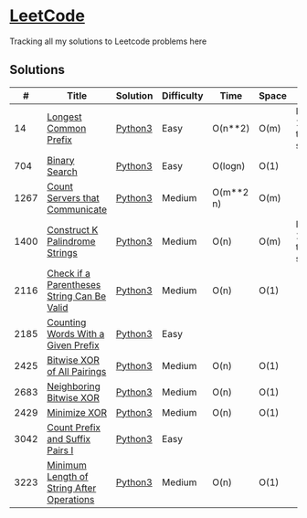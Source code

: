 # [LeetCode](https://leetcode.com/problemset/all/)

Tracking all my solutions to Leetcode problems here


## Solutions

|  #  | Title           |  Solution       |  Difficulty           | Time          | Space     | Note| 
|-----|---------------- | --------------- | --------------- | --------------- | ------------- |-----|
14 | [Longest Common Prefix](https://leetcode.com/problems/longest-common-prefix) | [Python3](./Python/longest-common-prefix.py) | Easy | O(n**2) | O(m) |Beats 100% of the solutions
704 | [Binary Search](https://leetcode.com/problems/binary-search) | [Python3](./Python/binary_search.py) | Easy | O(logn) | O(1) |
1267 | [Count Servers that Communicate](https://leetcode.com/problems/count-servers-that-communicate) | [Python3](./Python/count_servers_that_communicate.py) | Medium | O(m**2 n) | O(m) |
1400 | [Construct K Palindrome Strings](https://leetcode.com/problems/construct-k-palindrome-strings) | [Python3](./Python/construct-k-palindrome-strings.py) | Medium | O(n) | O(m) |Beats 100% of the solutions
2116 | [Check if a Parentheses String Can Be Valid](https://leetcode.com/problems/check-if-a-parentheses-string-can-be-valid) | [Python3](./Python/check-if-a-parentheses-string-can-be-valid.py) | Medium | O(n) | O(1) |
2185 | [Counting Words With a Given Prefix](https://leetcode.com/problems/counting-words-with-a-given-prefix) | [Python3](./Python/counting-words-with-a-given-prefix.py) | Easy | | |
2425 | [Bitwise XOR of All Pairings](https://leetcode.com/problems/bitwise-xor-of-all-pairings) | [Python3](./Python/bitwise_xor_of_all_pairings.py) | Medium | O(n) | O(1) |
2683 | [Neighboring Bitwise XOR](https://leetcode.com/problems/neighboring-bitwise-xor) | [Python3](./Python/neighboring_bitwise_xor.py) | Medium | O(n) | O(1) |
2429 | [Minimize XOR](https://leetcode.com/problems/minimize-xor) | [Python3](./Python/minimize-xor.py) | Medium | O(n) | O(1) |
3042 | [Count Prefix and Suffix Pairs I](https://leetcode.com/problems/count-prefix-and-suffix-pairs-i) | [Python3](./Python/count-prefix-and-suffix-pairs-i.py) | Easy | | |
3223 | [Minimum Length of String After Operations](https://leetcode.com/problems/minimum-length-of-string-after-operations) | [Python3](./Python/minimum-length-of-string-after-operations.py) | Medium |O(n) | O(1)|
